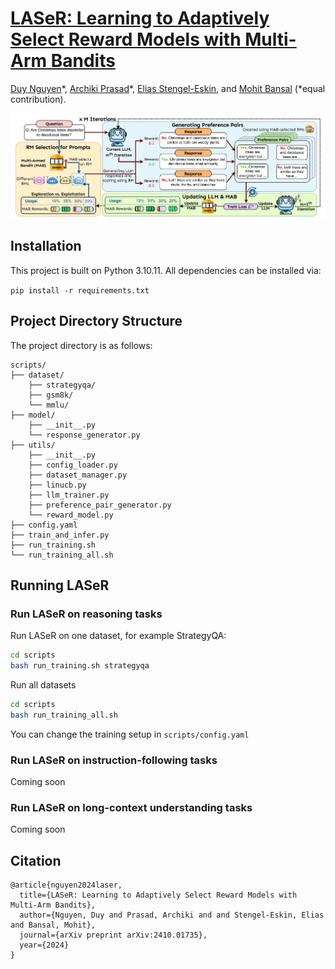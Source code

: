# [LASeR: Learning to Adaptively Select Reward Models with Multi-Arm Bandits](https://arxiv.org/abs/2410.01735)

[Duy Nguyen](https://duykhuongnguyen.github.io/)\*, [Archiki Prasad](https://archiki.github.io/)\*, [Elias Stengel-Eskin](https://esteng.github.io/), and [Mohit Bansal](https://www.cs.unc.edu/~mbansal/) (\*equal contribution).

![image](assets/bandit_overall.png)


## Installation
This project is built on Python 3.10.11. All dependencies can be installed via:

`pip install -r requirements.txt`

## Project Directory Structure
The project directory is as follows:

```
scripts/
├── dataset/
    ├── strategyqa/
    ├── gsm8k/
    └── mmlu/
├── model/
    ├── __init__.py
    └── response_generator.py
├── utils/
    ├── __init__.py
    ├── config_loader.py
    ├── dataset_manager.py
    ├── linucb.py
    ├── llm_trainer.py
    ├── preference_pair_generator.py
    └── reward_model.py
├── config.yaml
├── train_and_infer.py
├── run_training.sh
└── run_training_all.sh
```

## Running LASeR

### Run LASeR on reasoning tasks
Run LASeR on one dataset, for example StrategyQA:

```bash 
cd scripts
bash run_training.sh strategyqa
```

Run all datasets 
```bash
cd scripts
bash run_training_all.sh
```

You can change the training setup in ```scripts/config.yaml```

### Run LASeR on instruction-following tasks
Coming soon

### Run LASeR on long-context understanding tasks
Coming soon

## Citation
```
@article{nguyen2024laser,
  title={LASeR: Learning to Adaptively Select Reward Models with Multi-Arm Bandits},
  author={Nguyen, Duy and Prasad, Archiki and and Stengel-Eskin, Elias and Bansal, Mohit},
  journal={arXiv preprint arXiv:2410.01735},
  year={2024}
}
```